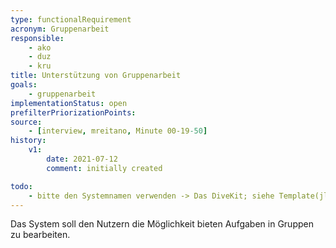 ```yaml
---
type: functionalRequirement
acronym: Gruppenarbeit
responsible: 
    - ako
    - duz
    - kru
title: Unterstützung von Gruppenarbeit
goals: 
    - gruppenarbeit
implementationStatus: open
prefilterPriorizationPoints:
source:
    - [interview, mreitano, Minute 00-19-50]
history:
    v1:
        date: 2021-07-12
        comment: initially created

todo:
    - bitte den Systemnamen verwenden -> Das DiveKit; siehe Template(jlü)
---
```


Das System soll den Nutzern die Möglichkeit bieten Aufgaben in Gruppen zu bearbeiten.
